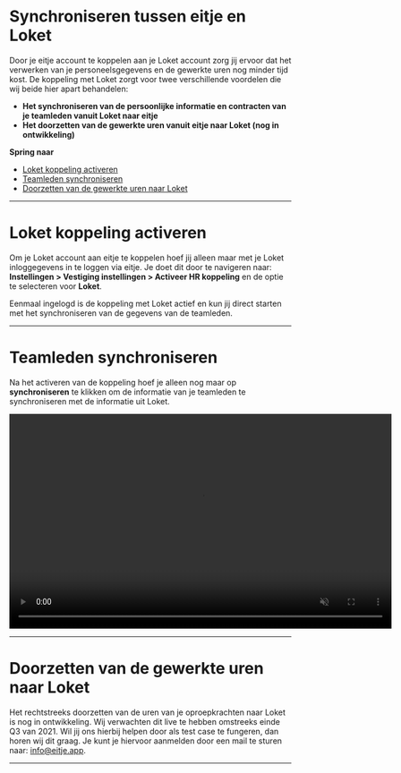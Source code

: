 # Synchroniseren tussen eitje en Loket

Door je eitje account te koppelen aan je Loket account zorg jij ervoor dat het verwerken van je personeelsgegevens en de gewerkte uren nog minder tijd kost. De koppeling met Loket zorgt voor twee verschillende voordelen die wij beide hier apart behandelen:

* **Het synchroniseren van de persoonlijke informatie en contracten van je teamleden vanuit Loket naar eitje**
* **Het doorzetten van de gewerkte uren vanuit eitje naar Loket (nog in ontwikkeling)**

**Spring naar**
* [Loket koppeling activeren](loket?id=loket-koppeling-activeren)      
* [Teamleden synchroniseren](loket?id=teamleden-synchroniseren)      
* [Doorzetten van de gewerkte uren naar Loket](loket?id=doorzetten-van-de-gewerkte-uren-naar-loket)

  

---

# Loket koppeling activeren
Om je Loket account aan eitje te koppelen hoef jij alleen maar met je Loket inloggegevens in te loggen via eitje. Je doet dit door te navigeren naar: **Instellingen > Vestiging instellingen > Activeer HR koppeling** en de optie te selecteren voor **Loket**.

Eenmaal ingelogd is de koppeling met Loket actief en kun jij direct starten met het synchroniseren van de gegevens van de teamleden.

---


# Teamleden synchroniseren

Na het activeren van de koppeling hoef je alleen nog maar op **synchroniseren** te klikken om de informatie van je teamleden te synchroniseren met de informatie uit Loket.


<video controls
       muted 
       src="/assets/teamledenNmbrs.mov"
       width="683"
       height="384">
</video>


---

# Doorzetten van de gewerkte uren naar Loket

Het rechtstreeks doorzetten van de uren van je oproepkrachten naar Loket is nog in ontwikkeling. Wij verwachten dit live te hebben omstreeks einde Q3 van 2021. Wil jij ons hierbij helpen door als test case te fungeren, dan horen wij dit graag. Je kunt je hiervoor aanmelden door een mail te sturen naar: info@eitje.app.



---
